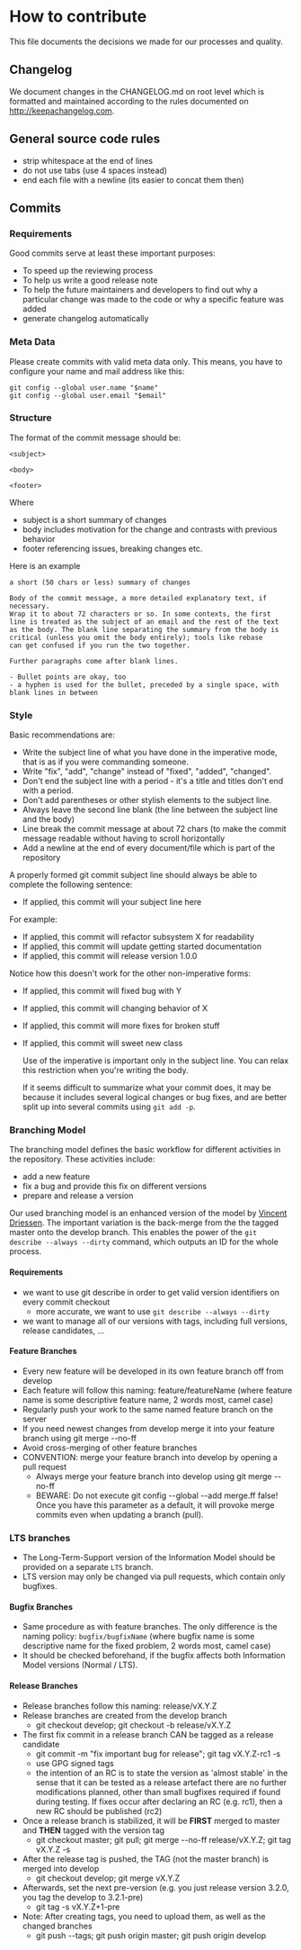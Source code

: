# How to contribute

This file documents the decisions we made for our processes and quality.

## Changelog

We document changes in the CHANGELOG.md on root level which is formatted and
maintained according to the rules documented on http://keepachangelog.com.

## General source code rules

- strip whitespace at the end of lines
- do not use tabs (use 4 spaces instead)
- end each file with a newline (its easier to concat them then)

## Commits

### Requirements

Good commits serve at least these important purposes:

- To speed up the reviewing process
- To help us write a good release note
- To help the future maintainers and developers to find out why a particular change was made to the code or why a specific feature was added
- generate changelog automatically

### Meta Data

Please create commits with valid meta data only. This means, you have to configure your name and mail address like this:

```
git config --global user.name "$name"
git config --global user.email "$email"
```

### Structure

The format of the commit message should be:

```
<subject>

<body>

<footer>
```

Where
- subject is a short summary of changes
- body includes motivation for the change and contrasts with previous behavior
- footer referencing issues, breaking changes etc.

Here is an example

```
a short (50 chars or less) summary of changes

Body of the commit message, a more detailed explanatory text, if necessary.
Wrap it to about 72 characters or so. In some contexts, the first
line is treated as the subject of an email and the rest of the text
as the body. The blank line separating the summary from the body is
critical (unless you omit the body entirely); tools like rebase
can get confused if you run the two together.

Further paragraphs come after blank lines.

- Bullet points are okay, too
- a hyphen is used for the bullet, preceded by a single space, with blank lines in between
```

### Style

Basic recommendations are:

- Write the subject line of what you have done in the imperative mode, that is as if you were commanding someone.
- Write "fix", "add", "change" instead of "fixed", "added", "changed".
- Don't end the subject line with a period - it's a title and titles don't end with a period.
- Don't add parentheses or other stylish elements to the subject line.
- Always leave the second line blank (the line between the subject line and the body)
- Line break the commit message at about 72 chars (to make the commit message readable without having to scroll horizontally
- Add a newline at the end of every document/file which is part of the repository

A properly formed git commit subject line should always be able to complete the following sentence:

- If applied, this commit will your subject line here

For example:

- If applied, this commit will refactor subsystem X for readability
- If applied, this commit will update getting started documentation
- If applied, this commit will release version 1.0.0

Notice how this doesn't work for the other non-imperative forms:

- If applied, this commit will fixed bug with Y
- If applied, this commit will changing behavior of X
- If applied, this commit will more fixes for broken stuff
- If applied, this commit will sweet new class

    Use of the imperative is important only in the subject line. You can relax this restriction when you're writing the body.

    If it seems difficult to summarize what your commit does, it may be because it includes several logical changes or bug fixes, and are better split up into several commits using `git add -p`.

### Branching Model

The branching model defines the basic workflow for different activities in the repository. These activities include:

- add a new feature
- fix a bug and provide this fix on different versions
- prepare and release a version

Our used branching model is an enhanced version of the model by [Vincent Driessen](http://nvie.com/posts/a-successful-git-branching-model/).
The important variation is the back-merge from the the tagged master onto the develop branch.
This enables the power of the `git describe --always --dirty` command, which outputs an ID for the whole process.

#### Requirements

- we want to use git describe in order to get valid version identifiers on every commit checkout
    - more accurate, we want to use `git describe --always --dirty`
- we want to manage all of our versions with tags, including full versions, release candidates, ...

#### Feature Branches

- Every new feature will be developed in its own feature branch off from develop
- Each feature will follow this naming: feature/featureName (where feature name is some descriptive feature name, 2 words most, camel case)
- Regularly push your work to the same named feature branch on the server
- If you need newest changes from develop merge it into your feature branch using git merge --no-ff
- Avoid cross-merging of other feature branches
- CONVENTION: merge your feature branch into develop by opening a pull request
    - Always merge your feature branch into develop using git merge --no-ff
    - BEWARE: Do not execute git config --global --add merge.ff false! Once you have this parameter as a default, it will provoke merge commits even when updating a branch (pull).

### LTS branches
  - The Long-Term-Support version of the Information Model should be provided on a separate `LTS` branch.  
  - LTS version may only be changed via pull requests, which contain only bugfixes.

#### Bugfix Branches

- Same procedure as with feature branches. The only difference is the naming policy: `bugfix/bugfixName` (where bugfix name is some descriptive name for the fixed problem, 2 words most, camel case)
- It should be checked beforehand, if the bugfix affects both Information Model versions (Normal / LTS).

#### Release Branches

- Release branches follow this naming: release/vX.Y.Z
- Release branches are created from the develop branch
    - git checkout develop; git checkout -b release/vX.Y.Z
- The first fix commit in a release branch CAN be tagged as a release candidate
    - git commit -m "fix important bug for release"; git tag vX.Y.Z-rc1 -s
    - use GPG signed tags
    - the intention of an RC is to state the version as 'almost stable' in the sense that it can be tested as a release artefact there are no further modifications planned, other than small bugfixes required if found during testing. If fixes occur after declaring an RC (e.g. rc1), then a new RC should be published (rc2)
- Once a release branch is stabilized, it will be **FIRST** merged to master and **THEN** tagged with the version tag
    - git checkout master; git pull; git merge --no-ff release/vX.Y.Z; git tag vX.Y.Z -s
- After the release tag is pushed, the TAG (not the master branch) is merged into develop
    - git checkout develop; git merge vX.Y.Z
- Afterwards, set the next pre-version (e.g. you just release version 3.2.0, you tag the develop to 3.2.1-pre)
    - git tag -s vX.Y.Z+1-pre
- Note: After creating tags, you need to upload them, as well as the changed branches
    - git push --tags; git push origin master; git push origin develop
